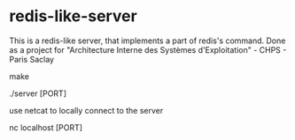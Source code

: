 # redis-like-server

This is a redis-like server, that implements a part of redis's command.
Done as a project for "Architecture Interne des Systèmes d'Exploitation" - CHPS - Paris Saclay


make 

./server [PORT]

use netcat to locally connect to the server 

nc localhost [PORT]

